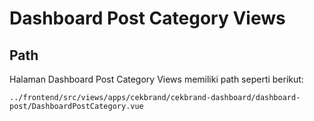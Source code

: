 # Dashboard Post Category Views

## Path
Halaman Dashboard Post Category Views memiliki path seperti berikut:
```
../frontend/src/views/apps/cekbrand/cekbrand-dashboard/dashboard-post/DashboardPostCategory.vue
```